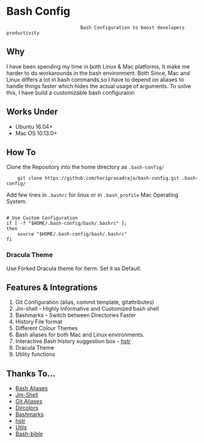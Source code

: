 # Bash Config

                               Bash Configuration to boost developers productivity

## Why

I have been spending my time in both Linux & Mac platforms, It make me harder to do workarounds in the bash environment. Both Since, Mac and Linux differs a lot in bash commands,so I have to depend on aliases to handle things faster which hides the actual usage of arguments. To solve this, I have build a customizable bash configuraion

## Works Under

- Ubuntu 16.04+
- Mac OS 10.13.0+

## How To

Clone the Repository into the home directory as `.bash-config/`

```
    git clone https://github.com/hariprasadraja/bash-config.git .bash-config/

```

Add few lines in `.bashrc` for linux or in `.bash_profile` Mac Operating System.

```

# Use Custom Configuration
if [ -f "$HOME/.bash-config/bash/.bashrc" ];
then
    source "$HOME/.bash-config/bash/.bashrc"
fi

```

### Dracula Theme

Use Forked Dracula theme for Iterm. Set it as Default.

## Features & Integrations

1. Git Configuration (alias, commit template, gitattributes)
2. Jm-shell - Highly Informative and Customized bash shell
3. Bashmarks - Switch between Directories Faster
4. History File format
5. Different Colour Themes
6. Bash aliases for both Mac and Linux environments.
7. Interactive Bash history suggestion box - [hstr](https://github.com/dvorka/hstr)
8. Dracula Theme
9. Utility functions

## Thanks To...

- [Bash Aliases](https://www.cyberciti.biz/tips/bash-aliases-mac-centos-linux-unix.html)
- [Jm-Shell](https://github.com/jmcclare/jm-shell)
- [Git Aliases](https://github.com/GitAlias/gitalias)
- [Dircolors](https://github.com/gibbling/dircolors)
- [Bashmarks](https://github.com/huyng/bashmarks)
- [hstr](https://github.com/dvorka/hstr)
- [Utils](https://natelandau.com/bash-scripting-utilities/)
- [Bash-bible](https://natelandau.com/bash-scripting-utilities/)

